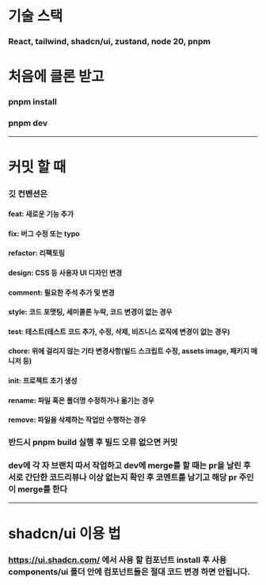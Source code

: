 # 기술 스택

### React, tailwind, shadcn/ui, zustand, node 20, pnpm

# 처음에 클론 받고

### pnpm install

### pnpm dev

---

# 커밋 할 때

### 깃 컨벤션은

#### feat: 새로운 기능 추가

#### fix: 버그 수정 또는 typo

#### refactor: 리팩토링

#### design: CSS 등 사용자 UI 디자인 변경

#### comment: 필요한 주석 추가 및 변경

#### style: 코드 포맷팅, 세미콜론 누락, 코드 변경이 없는 경우

#### test: 테스트(테스트 코드 추가, 수정, 삭제, 비즈니스 로직에 변경이 없는 경우)

#### chore: 위에 걸리지 않는 기타 변경사항(빌드 스크립트 수정, assets image, 패키지 매니저 등)

#### init: 프로젝트 초기 생성

#### rename: 파일 혹은 폴더명 수정하거나 옮기는 경우

#### remove: 파일을 삭제하는 작업만 수행하는 경우

### 반드시 pnpm build 실행 후 빌드 오류 없으면 커밋

### dev에 각 자 브랜치 따서 작업하고 dev에 merge를 할 때는 pr을 날린 후 서로 간단한 코드리뷰나 이상 없는지 확인 후 코멘트를 남기고 해당 pr 주인이 merge를 한다

---

# shadcn/ui 이용 법

### https://ui.shadcn.com/ 에서 사용 할 컴포넌트 install 후 사용 components/ui 폴더 안에 컴포넌트들은 절대 코드 변경 하면 안됩니다.
